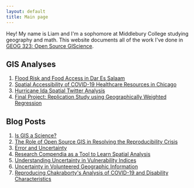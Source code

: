 ```yaml
---
layout: default
title: Main page
---
```


Hey!
My name is Liam and I'm a sophomore at Middlebury College studying geography and math.
This website documents all of the work I've done in [GEOG 323: Open Source GIScience](https://gis4dev.github.io/).

## GIS Analyses
1. [Flood Risk and Food Access in Dar Es Salaam](/Dar-Es-Salaam-Vulnerability/report)
2. [Spatial Accessibility of COVID-19 Healthcare Resources in Chicago](COVID-19-spatial-accessibility)
3. [Hurricane Ida Spatial Twitter Analysis](hurricane-ida-spatial-twitter-analysis)
4. [Final Project: Replication Study using Geographically Weighted Regression](dental-gwr)

## Blog Posts

1. [Is GIS a Science?](open-giscience)
2. [The Role of Open Source GIS in Resolving the Reproducibility Crisis](Reproducibility-crisis)
3. [Error and Uncertainty](error-and-uncertainty)
4. [Research Compendia as a Tool to Learn Spatial Analysis](Research-Compendium-Learning-Spatial-Analysis)
5. [Understanding Uncertainty in Vulnerability Indices](vulnerability_and_uncertainty)
6. [Uncertainty in Volunteered Geographic Information](VGI-Uncertainty)
7. [Reproducing Chakraborty's Analysis of COVID-19 and Disability Characteristics](chakraborty-reproduction)
